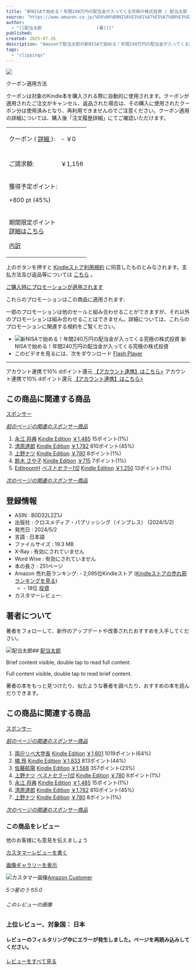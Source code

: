 ```yaml
---
title: "新NISAで始める！年間240万円の配当金が入ってくる究極の株式投資 | 配当太郎 | 投資 | Kindleストア | Amazon"
source: "https://www.amazon.co.jp/%E6%96%B0NISA%E3%81%A7%E5%A7%8B%E3%82%81%E3%82%8B%EF%BC%81%E5%B9%B4%E9%96%93240%E4%B8%87%E5%86%86%E3%81%AE%E9%85%8D%E5%BD%93%E9%87%91%E3%81%8C%E5%85%A5%E3%81%A3%E3%81%A6%E3%81%8F%E3%82%8B%E7%A9%B6%E6%A5%B5%E3%81%AE%E6%A0%AA%E5%BC%8F%E6%8A%95%E8%B3%87-%E9%85%8D%E5%BD%93%E5%A4%AA%E9%83%8E-ebook/dp/B0D32L2Z1J/ref=sr_1_1?__mk_ja_JP=%E3%82%AB%E3%82%BF%E3%82%AB%E3%83%8A&crid=1O08FJ7XIQZSR&dib=eyJ2IjoiMSJ9.0mxDwX9tTlDR3_wQyd-LHmiTZC0h8noltrXryjBE3yBrggPFkUaPA_y05CKN-Lc2exFGQcX4rn3BmVudGYBsabCq2lMm37jnfFVW588Fn4P7GevFSYUVyoD1NhORQSj2kDH6IMjVem1H2gqy6AYUeg.Xl6QKpNCD2PD5Rlbf5w8EEwmWIAVVsSL7n_XSOLrd94&dib_tag=se&keywords=240%E4%B8%87%E5%86%86%E3%81%AE%E9%85%8D%E5%BD%93%E9%87%91&qid=1753498702&s=books&sprefix=240%E4%B8%87%E5%86%86%E3%81%AE%E9%85%8D%E5%BD%93%E9%87%91%2Cstripbooks%2C225&sr=1-1"
author:
  - "[[配当太郎            			(著)]]"
published:
created: 2025-07-26
description: "Amazonで配当太郎の新NISAで始める！年間240万円の配当金が入ってくる究極の株式投資。アマゾンならポイント還元本が多数。一度購入いただいた電子書籍は、KindleおよびFire端末、スマートフォンやタブレットなど、様々な端末でもお楽しみいただけます。"
tags:
  - "clippings"
---
```

[![](https://m.media-amazon.com/images/G/09/kindle/KDP/Indie-Original_ILM_650x55_20250708._CB790393152_.png)](https://www.amazon.co.jp/dp/B0FCSFD8HH/?ref=abptr_nyp_jp_indie_0716_mame)

クーポン適用方法

クーポンは対象のKindle本を購入される際に自動的に使用されます。クーポンが適用されたご注文がキャンセル、返品された場合は、その購入に使用されたクーポン分は使用済みとなり、再利用できませんのでご注意ください。クーポン適用の詳細については、購入後「注文履歴詳細」にてご確認いただけます。

<table><tbody><tr><td><p><span>クーポン ( </span><span><a href="https://www.amazon.co.jp/%E6%96%B0NISA%E3%81%A7%E5%A7%8B%E3%82%81%E3%82%8B%EF%BC%81%E5%B9%B4%E9%96%93240%E4%B8%87%E5%86%86%E3%81%AE%E9%85%8D%E5%BD%93%E9%87%91%E3%81%8C%E5%85%A5%E3%81%A3%E3%81%A6%E3%81%8F%E3%82%8B%E7%A9%B6%E6%A5%B5%E3%81%AE%E6%A0%AA%E5%BC%8F%E6%8A%95%E8%B3%87-%E9%85%8D%E5%BD%93%E5%A4%AA%E9%83%8E-ebook/dp/B0D32L2Z1J/"><span>詳細 </span></a></span><span>):</span></p></td><td><p><span>- ￥0</span></p></td></tr><tr><td colspan="2"></td></tr><tr><td><p><span>ご請求額:</span></p></td><td><p><span>￥1,156</span></p></td></tr><tr><td colspan="2"><p><span>獲得予定ポイント:</span></p><p><span>+800 pt (45%)</span></p></td></tr><tr><td colspan="2"><p><span>期間限定ポイント</span><br><a href="https://www.amazon.co.jp/b/ref=dbs_dp_tlp?node=18242783051">詳細はこちら</a><br></p><p><span><a href="https://www.amazon.co.jp/%E6%96%B0NISA%E3%81%A7%E5%A7%8B%E3%82%81%E3%82%8B%EF%BC%81%E5%B9%B4%E9%96%93240%E4%B8%87%E5%86%86%E3%81%AE%E9%85%8D%E5%BD%93%E9%87%91%E3%81%8C%E5%85%A5%E3%81%A3%E3%81%A6%E3%81%8F%E3%82%8B%E7%A9%B6%E6%A5%B5%E3%81%AE%E6%A0%AA%E5%BC%8F%E6%8A%95%E8%B3%87-%E9%85%8D%E5%BD%93%E5%A4%AA%E9%83%8E-ebook/dp/B0D32L2Z1J/?__mk_ja_JP=%E3%82%AB%E3%82%BF%E3%82%AB%E3%83%8A&amp;crid=1O08FJ7XIQZSR&amp;dib=eyJ2IjoiMSJ9.0mxDwX9tTlDR3_wQyd-LHmiTZC0h8noltrXryjBE3yBrggPFkUaPA_y05CKN-Lc2exFGQcX4rn3BmVudGYBsabCq2lMm37jnfFVW588Fn4P7GevFSYUVyoD1NhORQSj2kDH6IMjVem1H2gqy6AYUeg.Xl6QKpNCD2PD5Rlbf5w8EEwmWIAVVsSL7n_XSOLrd94&amp;dib_tag=se&amp;keywords=240%E4%B8%87%E5%86%86%E3%81%AE%E9%85%8D%E5%BD%93%E9%87%91&amp;qid=1753498702&amp;s=books&amp;sprefix=240%E4%B8%87%E5%86%86%E3%81%AE%E9%85%8D%E5%BD%93%E9%87%91%2Cstripbooks%2C225&amp;sr=1-1#">内訳</a></span></p></td></tr></tbody></table>

上のボタンを押すと [Kindleストア利用規約](https://www.amazon.co.jp/gp/help/customer/display.html?nodeId=201014950) に同意したものとみなされます。支払方法及び返品等については [こちら](https://www.amazon.co.jp/gp/help/customer/display.html?nodeId=G202008070) 。

[ご購入時にプロモーションが適用されます](https://www.amazon.co.jp/%E6%96%B0NISA%E3%81%A7%E5%A7%8B%E3%82%81%E3%82%8B%EF%BC%81%E5%B9%B4%E9%96%93240%E4%B8%87%E5%86%86%E3%81%AE%E9%85%8D%E5%BD%93%E9%87%91%E3%81%8C%E5%85%A5%E3%81%A3%E3%81%A6%E3%81%8F%E3%82%8B%E7%A9%B6%E6%A5%B5%E3%81%AE%E6%A0%AA%E5%BC%8F%E6%8A%95%E8%B3%87-%E9%85%8D%E5%BD%93%E5%A4%AA%E9%83%8E-ebook/dp/B0D32L2Z1J/)

これらのプロモーションはこの商品に適用されます:

一部のプロモーションは他のセールと組み合わせることができますが、それ以外のプロモーションは組み合わせることはできません。詳細については、これらのプロモーションに関連する規約をご覧ください。

- ![新NISAで始める！年間240万円の配当金が入ってくる究極の株式投資](https://m.media-amazon.com/images/I/81bJd2BEpFL._SY522_.jpg)
	新NISAで始める！年間240万円の配当金が入ってくる究極の株式投資
- このビデオを見るには、次をダウンロード [Flash Player](https://get.adobe.com/flashplayer)

---

アカウント連携で10% dポイント還元 [【アカウント連携】はこちら>](https://www.amazon.co.jp/b/?node=205738805051&ref=jp_d_bbrlp_dpbadge_alwo&source=dp_cxcw) アカウント連携で10% dポイント還元 [【アカウント連携】はこちら>](https://www.amazon.co.jp/b/?node=205738805051&ref=jp_d_bbrlp_dpbadge_alwo&source=dp_cxcw)

## この商品に関連する商品

[スポンサー](https://www.amazon.co.jp/%E6%96%B0NISA%E3%81%A7%E5%A7%8B%E3%82%81%E3%82%8B%EF%BC%81%E5%B9%B4%E9%96%93240%E4%B8%87%E5%86%86%E3%81%AE%E9%85%8D%E5%BD%93%E9%87%91%E3%81%8C%E5%85%A5%E3%81%A3%E3%81%A6%E3%81%8F%E3%82%8B%E7%A9%B6%E6%A5%B5%E3%81%AE%E6%A0%AA%E5%BC%8F%E6%8A%95%E8%B3%87-%E9%85%8D%E5%BD%93%E5%A4%AA%E9%83%8E-ebook/dp/B0D32L2Z1J/?__mk_ja_JP=%E3%82%AB%E3%82%BF%E3%82%AB%E3%83%8A&crid=1O08FJ7XIQZSR&dib=eyJ2IjoiMSJ9.0mxDwX9tTlDR3_wQyd-LHmiTZC0h8noltrXryjBE3yBrggPFkUaPA_y05CKN-Lc2exFGQcX4rn3BmVudGYBsabCq2lMm37jnfFVW588Fn4P7GevFSYUVyoD1NhORQSj2kDH6IMjVem1H2gqy6AYUeg.Xl6QKpNCD2PD5Rlbf5w8EEwmWIAVVsSL7n_XSOLrd94&dib_tag=se&keywords=240%E4%B8%87%E5%86%86%E3%81%AE%E9%85%8D%E5%BD%93%E9%87%91&qid=1753498702&s=books&sprefix=240%E4%B8%87%E5%86%86%E3%81%AE%E9%85%8D%E5%BD%93%E9%87%91%2Cstripbooks%2C225&sr=1-1#sp_detail_feedbackForm)

[*前のページの関連のスポンサー商品*](https://www.amazon.co.jp/%E6%96%B0NISA%E3%81%A7%E5%A7%8B%E3%82%81%E3%82%8B%EF%BC%81%E5%B9%B4%E9%96%93240%E4%B8%87%E5%86%86%E3%81%AE%E9%85%8D%E5%BD%93%E9%87%91%E3%81%8C%E5%85%A5%E3%81%A3%E3%81%A6%E3%81%8F%E3%82%8B%E7%A9%B6%E6%A5%B5%E3%81%AE%E6%A0%AA%E5%BC%8F%E6%8A%95%E8%B3%87-%E9%85%8D%E5%BD%93%E5%A4%AA%E9%83%8E-ebook/dp/B0D32L2Z1J/?__mk_ja_JP=%E3%82%AB%E3%82%BF%E3%82%AB%E3%83%8A&crid=1O08FJ7XIQZSR&dib=eyJ2IjoiMSJ9.0mxDwX9tTlDR3_wQyd-LHmiTZC0h8noltrXryjBE3yBrggPFkUaPA_y05CKN-Lc2exFGQcX4rn3BmVudGYBsabCq2lMm37jnfFVW588Fn4P7GevFSYUVyoD1NhORQSj2kDH6IMjVem1H2gqy6AYUeg.Xl6QKpNCD2PD5Rlbf5w8EEwmWIAVVsSL7n_XSOLrd94&dib_tag=se&keywords=240%E4%B8%87%E5%86%86%E3%81%AE%E9%85%8D%E5%BD%93%E9%87%91&qid=1753498702&s=books&sprefix=240%E4%B8%87%E5%86%86%E3%81%AE%E9%85%8D%E5%BD%93%E9%87%91%2Cstripbooks%2C225&sr=1-1#)

1. [永江 将典](https://www.amazon.co.jp/sspa/click?ie=UTF8&spc=MTo2NTQ0OTMxMzAzMjQxNTcyOjE3NTM0OTg3MTA6c3BfZGV0YWlsOjMwMDEwOTA3MDYzOTc2Mjo6Ojo&url=%2Fdp%2FB0CDKZR5DV%2Fref%3Dsspa_dk_detail_0%3Fpsc%3D1%26pd_rd_i%3DB0CDKZR5DV%26pd_rd_w%3DSN4CS%26content-id%3Damzn1.sym.f293be60-50b7-49bc-95e8-931faf86ed1e%26pf_rd_p%3Df293be60-50b7-49bc-95e8-931faf86ed1e%26pf_rd_r%3D1HZ8GK14DV1WGZFJZ5SN%26pd_rd_wg%3DX9O7W%26pd_rd_r%3D021b51ff-39a3-4c69-9b38-330d47d74da6%26sp_csd%3Dd2lkZ2V0TmFtZT1zcF9kZXRhaWw)
	[Kindle Edition](https://www.amazon.co.jp/sspa/click?ie=UTF8&spc=MTo2NTQ0OTMxMzAzMjQxNTcyOjE3NTM0OTg3MTA6c3BfZGV0YWlsOjMwMDEwOTA3MDYzOTc2Mjo6Ojo&url=%2Fdp%2FB0CDKZR5DV%2Fref%3Dsspa_dk_detail_0%3Fpsc%3D1%26pd_rd_i%3DB0CDKZR5DV%26pd_rd_w%3DSN4CS%26content-id%3Damzn1.sym.f293be60-50b7-49bc-95e8-931faf86ed1e%26pf_rd_p%3Df293be60-50b7-49bc-95e8-931faf86ed1e%26pf_rd_r%3D1HZ8GK14DV1WGZFJZ5SN%26pd_rd_wg%3DX9O7W%26pd_rd_r%3D021b51ff-39a3-4c69-9b38-330d47d74da6%26sp_csd%3Dd2lkZ2V0TmFtZT1zcF9kZXRhaWw)
	[￥1,485](https://www.amazon.co.jp/sspa/click?ie=UTF8&spc=MTo2NTQ0OTMxMzAzMjQxNTcyOjE3NTM0OTg3MTA6c3BfZGV0YWlsOjMwMDEwOTA3MDYzOTc2Mjo6Ojo&url=%2Fdp%2FB0CDKZR5DV%2Fref%3Dsspa_dk_detail_0%3Fpsc%3D1%26pd_rd_i%3DB0CDKZR5DV%26pd_rd_w%3DSN4CS%26content-id%3Damzn1.sym.f293be60-50b7-49bc-95e8-931faf86ed1e%26pf_rd_p%3Df293be60-50b7-49bc-95e8-931faf86ed1e%26pf_rd_r%3D1HZ8GK14DV1WGZFJZ5SN%26pd_rd_wg%3DX9O7W%26pd_rd_r%3D021b51ff-39a3-4c69-9b38-330d47d74da6%26sp_csd%3Dd2lkZ2V0TmFtZT1zcF9kZXRhaWw)
	15ポイント(1%)
2. [清原達郎](https://www.amazon.co.jp/sspa/click?ie=UTF8&spc=MTo2NTQ0OTMxMzAzMjQxNTcyOjE3NTM0OTg3MTA6c3BfZGV0YWlsOjMwMDEwNDc4OTIxNDQ2Mjo6Ojo&url=%2Fdp%2FB0CVXF49J1%2Fref%3Dsspa_dk_detail_1%3Fpsc%3D1%26pd_rd_i%3DB0CVXF49J1%26pd_rd_w%3DSN4CS%26content-id%3Damzn1.sym.f293be60-50b7-49bc-95e8-931faf86ed1e%26pf_rd_p%3Df293be60-50b7-49bc-95e8-931faf86ed1e%26pf_rd_r%3D1HZ8GK14DV1WGZFJZ5SN%26pd_rd_wg%3DX9O7W%26pd_rd_r%3D021b51ff-39a3-4c69-9b38-330d47d74da6%26sp_csd%3Dd2lkZ2V0TmFtZT1zcF9kZXRhaWw)
	[Kindle Edition](https://www.amazon.co.jp/sspa/click?ie=UTF8&spc=MTo2NTQ0OTMxMzAzMjQxNTcyOjE3NTM0OTg3MTA6c3BfZGV0YWlsOjMwMDEwNDc4OTIxNDQ2Mjo6Ojo&url=%2Fdp%2FB0CVXF49J1%2Fref%3Dsspa_dk_detail_1%3Fpsc%3D1%26pd_rd_i%3DB0CVXF49J1%26pd_rd_w%3DSN4CS%26content-id%3Damzn1.sym.f293be60-50b7-49bc-95e8-931faf86ed1e%26pf_rd_p%3Df293be60-50b7-49bc-95e8-931faf86ed1e%26pf_rd_r%3D1HZ8GK14DV1WGZFJZ5SN%26pd_rd_wg%3DX9O7W%26pd_rd_r%3D021b51ff-39a3-4c69-9b38-330d47d74da6%26sp_csd%3Dd2lkZ2V0TmFtZT1zcF9kZXRhaWw)
	[￥1,782](https://www.amazon.co.jp/sspa/click?ie=UTF8&spc=MTo2NTQ0OTMxMzAzMjQxNTcyOjE3NTM0OTg3MTA6c3BfZGV0YWlsOjMwMDEwNDc4OTIxNDQ2Mjo6Ojo&url=%2Fdp%2FB0CVXF49J1%2Fref%3Dsspa_dk_detail_1%3Fpsc%3D1%26pd_rd_i%3DB0CVXF49J1%26pd_rd_w%3DSN4CS%26content-id%3Damzn1.sym.f293be60-50b7-49bc-95e8-931faf86ed1e%26pf_rd_p%3Df293be60-50b7-49bc-95e8-931faf86ed1e%26pf_rd_r%3D1HZ8GK14DV1WGZFJZ5SN%26pd_rd_wg%3DX9O7W%26pd_rd_r%3D021b51ff-39a3-4c69-9b38-330d47d74da6%26sp_csd%3Dd2lkZ2V0TmFtZT1zcF9kZXRhaWw)
	810ポイント(45%)
3. [上野ナツ](https://www.amazon.co.jp/sspa/click?ie=UTF8&spc=MTo2NTQ0OTMxMzAzMjQxNTcyOjE3NTM0OTg3MTA6c3BfZGV0YWlsOjMwMDA4NjczNjAxNTY2Mjo6Ojo&url=%2Fdp%2FB0CS3L3YWL%2Fref%3Dsspa_dk_detail_2%3Fpsc%3D1%26pd_rd_i%3DB0CS3L3YWL%26pd_rd_w%3DSN4CS%26content-id%3Damzn1.sym.f293be60-50b7-49bc-95e8-931faf86ed1e%26pf_rd_p%3Df293be60-50b7-49bc-95e8-931faf86ed1e%26pf_rd_r%3D1HZ8GK14DV1WGZFJZ5SN%26pd_rd_wg%3DX9O7W%26pd_rd_r%3D021b51ff-39a3-4c69-9b38-330d47d74da6%26sp_csd%3Dd2lkZ2V0TmFtZT1zcF9kZXRhaWw)
	[Kindle Edition](https://www.amazon.co.jp/sspa/click?ie=UTF8&spc=MTo2NTQ0OTMxMzAzMjQxNTcyOjE3NTM0OTg3MTA6c3BfZGV0YWlsOjMwMDA4NjczNjAxNTY2Mjo6Ojo&url=%2Fdp%2FB0CS3L3YWL%2Fref%3Dsspa_dk_detail_2%3Fpsc%3D1%26pd_rd_i%3DB0CS3L3YWL%26pd_rd_w%3DSN4CS%26content-id%3Damzn1.sym.f293be60-50b7-49bc-95e8-931faf86ed1e%26pf_rd_p%3Df293be60-50b7-49bc-95e8-931faf86ed1e%26pf_rd_r%3D1HZ8GK14DV1WGZFJZ5SN%26pd_rd_wg%3DX9O7W%26pd_rd_r%3D021b51ff-39a3-4c69-9b38-330d47d74da6%26sp_csd%3Dd2lkZ2V0TmFtZT1zcF9kZXRhaWw)
	[￥780](https://www.amazon.co.jp/sspa/click?ie=UTF8&spc=MTo2NTQ0OTMxMzAzMjQxNTcyOjE3NTM0OTg3MTA6c3BfZGV0YWlsOjMwMDA4NjczNjAxNTY2Mjo6Ojo&url=%2Fdp%2FB0CS3L3YWL%2Fref%3Dsspa_dk_detail_2%3Fpsc%3D1%26pd_rd_i%3DB0CS3L3YWL%26pd_rd_w%3DSN4CS%26content-id%3Damzn1.sym.f293be60-50b7-49bc-95e8-931faf86ed1e%26pf_rd_p%3Df293be60-50b7-49bc-95e8-931faf86ed1e%26pf_rd_r%3D1HZ8GK14DV1WGZFJZ5SN%26pd_rd_wg%3DX9O7W%26pd_rd_r%3D021b51ff-39a3-4c69-9b38-330d47d74da6%26sp_csd%3Dd2lkZ2V0TmFtZT1zcF9kZXRhaWw)
	8ポイント(1%)
4. [鈴木 さや子](https://www.amazon.co.jp/sspa/click?ie=UTF8&spc=MTo2NTQ0OTMxMzAzMjQxNTcyOjE3NTM0OTg3MTA6c3BfZGV0YWlsOjMwMDExNDEzOTE4NTg2Mjo6Ojo&url=%2Fdp%2FB0CJ2FH6KC%2Fref%3Dsspa_dk_detail_3%3Fpsc%3D1%26pd_rd_i%3DB0CJ2FH6KC%26pd_rd_w%3DSN4CS%26content-id%3Damzn1.sym.f293be60-50b7-49bc-95e8-931faf86ed1e%26pf_rd_p%3Df293be60-50b7-49bc-95e8-931faf86ed1e%26pf_rd_r%3D1HZ8GK14DV1WGZFJZ5SN%26pd_rd_wg%3DX9O7W%26pd_rd_r%3D021b51ff-39a3-4c69-9b38-330d47d74da6%26sp_csd%3Dd2lkZ2V0TmFtZT1zcF9kZXRhaWw)
	[Kindle Edition](https://www.amazon.co.jp/sspa/click?ie=UTF8&spc=MTo2NTQ0OTMxMzAzMjQxNTcyOjE3NTM0OTg3MTA6c3BfZGV0YWlsOjMwMDExNDEzOTE4NTg2Mjo6Ojo&url=%2Fdp%2FB0CJ2FH6KC%2Fref%3Dsspa_dk_detail_3%3Fpsc%3D1%26pd_rd_i%3DB0CJ2FH6KC%26pd_rd_w%3DSN4CS%26content-id%3Damzn1.sym.f293be60-50b7-49bc-95e8-931faf86ed1e%26pf_rd_p%3Df293be60-50b7-49bc-95e8-931faf86ed1e%26pf_rd_r%3D1HZ8GK14DV1WGZFJZ5SN%26pd_rd_wg%3DX9O7W%26pd_rd_r%3D021b51ff-39a3-4c69-9b38-330d47d74da6%26sp_csd%3Dd2lkZ2V0TmFtZT1zcF9kZXRhaWw)
	[￥715](https://www.amazon.co.jp/sspa/click?ie=UTF8&spc=MTo2NTQ0OTMxMzAzMjQxNTcyOjE3NTM0OTg3MTA6c3BfZGV0YWlsOjMwMDExNDEzOTE4NTg2Mjo6Ojo&url=%2Fdp%2FB0CJ2FH6KC%2Fref%3Dsspa_dk_detail_3%3Fpsc%3D1%26pd_rd_i%3DB0CJ2FH6KC%26pd_rd_w%3DSN4CS%26content-id%3Damzn1.sym.f293be60-50b7-49bc-95e8-931faf86ed1e%26pf_rd_p%3Df293be60-50b7-49bc-95e8-931faf86ed1e%26pf_rd_r%3D1HZ8GK14DV1WGZFJZ5SN%26pd_rd_wg%3DX9O7W%26pd_rd_r%3D021b51ff-39a3-4c69-9b38-330d47d74da6%26sp_csd%3Dd2lkZ2V0TmFtZT1zcF9kZXRhaWw)
	7ポイント(1%)
5. [EditroomH](https://www.amazon.co.jp/sspa/click?ie=UTF8&spc=MTo2NTQ0OTMxMzAzMjQxNTcyOjE3NTM0OTg3MTA6c3BfZGV0YWlsOjMwMDA5NDA4NTcxODI2Mjo6Ojo&url=%2Fdp%2FB0CH4GQX5R%2Fref%3Dsspa_dk_detail_4%3Fpsc%3D1%26pd_rd_i%3DB0CH4GQX5R%26pd_rd_w%3DSN4CS%26content-id%3Damzn1.sym.f293be60-50b7-49bc-95e8-931faf86ed1e%26pf_rd_p%3Df293be60-50b7-49bc-95e8-931faf86ed1e%26pf_rd_r%3D1HZ8GK14DV1WGZFJZ5SN%26pd_rd_wg%3DX9O7W%26pd_rd_r%3D021b51ff-39a3-4c69-9b38-330d47d74da6%26sp_csd%3Dd2lkZ2V0TmFtZT1zcF9kZXRhaWw)
	[*ベストセラー1位*](https://www.amazon.co.jp/sspa/click?ie=UTF8&spc=MTo2NTQ0OTMxMzAzMjQxNTcyOjE3NTM0OTg3MTA6c3BfZGV0YWlsOjMwMDA5NDA4NTcxODI2Mjo6Ojo&url=%2Fdp%2FB0CH4GQX5R%2Fref%3Dsspa_dk_detail_4%3Fpsc%3D1%26pd_rd_i%3DB0CH4GQX5R%26pd_rd_w%3DSN4CS%26content-id%3Damzn1.sym.f293be60-50b7-49bc-95e8-931faf86ed1e%26pf_rd_p%3Df293be60-50b7-49bc-95e8-931faf86ed1e%26pf_rd_r%3D1HZ8GK14DV1WGZFJZ5SN%26pd_rd_wg%3DX9O7W%26pd_rd_r%3D021b51ff-39a3-4c69-9b38-330d47d74da6%26sp_csd%3Dd2lkZ2V0TmFtZT1zcF9kZXRhaWw)
	[Kindle Edition](https://www.amazon.co.jp/sspa/click?ie=UTF8&spc=MTo2NTQ0OTMxMzAzMjQxNTcyOjE3NTM0OTg3MTA6c3BfZGV0YWlsOjMwMDA5NDA4NTcxODI2Mjo6Ojo&url=%2Fdp%2FB0CH4GQX5R%2Fref%3Dsspa_dk_detail_4%3Fpsc%3D1%26pd_rd_i%3DB0CH4GQX5R%26pd_rd_w%3DSN4CS%26content-id%3Damzn1.sym.f293be60-50b7-49bc-95e8-931faf86ed1e%26pf_rd_p%3Df293be60-50b7-49bc-95e8-931faf86ed1e%26pf_rd_r%3D1HZ8GK14DV1WGZFJZ5SN%26pd_rd_wg%3DX9O7W%26pd_rd_r%3D021b51ff-39a3-4c69-9b38-330d47d74da6%26sp_csd%3Dd2lkZ2V0TmFtZT1zcF9kZXRhaWw)
	[￥1,250](https://www.amazon.co.jp/sspa/click?ie=UTF8&spc=MTo2NTQ0OTMxMzAzMjQxNTcyOjE3NTM0OTg3MTA6c3BfZGV0YWlsOjMwMDA5NDA4NTcxODI2Mjo6Ojo&url=%2Fdp%2FB0CH4GQX5R%2Fref%3Dsspa_dk_detail_4%3Fpsc%3D1%26pd_rd_i%3DB0CH4GQX5R%26pd_rd_w%3DSN4CS%26content-id%3Damzn1.sym.f293be60-50b7-49bc-95e8-931faf86ed1e%26pf_rd_p%3Df293be60-50b7-49bc-95e8-931faf86ed1e%26pf_rd_r%3D1HZ8GK14DV1WGZFJZ5SN%26pd_rd_wg%3DX9O7W%26pd_rd_r%3D021b51ff-39a3-4c69-9b38-330d47d74da6%26sp_csd%3Dd2lkZ2V0TmFtZT1zcF9kZXRhaWw)
	13ポイント(1%)

[*次のページの関連のスポンサー商品*](https://www.amazon.co.jp/%E6%96%B0NISA%E3%81%A7%E5%A7%8B%E3%82%81%E3%82%8B%EF%BC%81%E5%B9%B4%E9%96%93240%E4%B8%87%E5%86%86%E3%81%AE%E9%85%8D%E5%BD%93%E9%87%91%E3%81%8C%E5%85%A5%E3%81%A3%E3%81%A6%E3%81%8F%E3%82%8B%E7%A9%B6%E6%A5%B5%E3%81%AE%E6%A0%AA%E5%BC%8F%E6%8A%95%E8%B3%87-%E9%85%8D%E5%BD%93%E5%A4%AA%E9%83%8E-ebook/dp/B0D32L2Z1J/?__mk_ja_JP=%E3%82%AB%E3%82%BF%E3%82%AB%E3%83%8A&crid=1O08FJ7XIQZSR&dib=eyJ2IjoiMSJ9.0mxDwX9tTlDR3_wQyd-LHmiTZC0h8noltrXryjBE3yBrggPFkUaPA_y05CKN-Lc2exFGQcX4rn3BmVudGYBsabCq2lMm37jnfFVW588Fn4P7GevFSYUVyoD1NhORQSj2kDH6IMjVem1H2gqy6AYUeg.Xl6QKpNCD2PD5Rlbf5w8EEwmWIAVVsSL7n_XSOLrd94&dib_tag=se&keywords=240%E4%B8%87%E5%86%86%E3%81%AE%E9%85%8D%E5%BD%93%E9%87%91&qid=1753498702&s=books&sprefix=240%E4%B8%87%E5%86%86%E3%81%AE%E9%85%8D%E5%BD%93%E9%87%91%2Cstripbooks%2C225&sr=1-1#)

## 登録情報

- ASIN : B0D32L2Z1J
- 出版社 : クロスメディア・パブリッシング（インプレス） (2024/5/2)
- 発売日 : 2024/5/2
- 言語 : 日本語
- ファイルサイズ : 19.3 MB
- X-Ray : 有効にされていません
- Word Wise : 有効にされていません
- 本の長さ : 251ページ
- Amazon 売れ筋ランキング: \- 2,095位Kindleストア ([Kindleストアの売れ筋ランキングを見る](https://www.amazon.co.jp/gp/bestsellers/digital-text/ref=pd_zg_ts_digital-text))
	- \- 18位 [投資](https://www.amazon.co.jp/gp/bestsellers/digital-text/4715082051/ref=pd_zg_hrsr_digital-text)
- カスタマーレビュー:

## 著者について

著者をフォローして、新作のアップデートや改善されたおすすめを入手してください。

![配当太郎](https://m.media-amazon.com/images/I/01Kv-W2ysOL._SY600_.png)## [配当太郎](https://www.amazon.co.jp/%E9%85%8D%E5%BD%93%E5%A4%AA%E9%83%8E/e/B0D7364PB5/ref=aufs_dp_mata_dsk)

Brief content visible, double tap to read full content.

Full content visible, double tap to read brief content.

著者の本をもっと見つけたり、似たような著者を調べたり、おすすめの本を読んだりできます。

## この商品に関連する商品

[スポンサー](https://www.amazon.co.jp/%E6%96%B0NISA%E3%81%A7%E5%A7%8B%E3%82%81%E3%82%8B%EF%BC%81%E5%B9%B4%E9%96%93240%E4%B8%87%E5%86%86%E3%81%AE%E9%85%8D%E5%BD%93%E9%87%91%E3%81%8C%E5%85%A5%E3%81%A3%E3%81%A6%E3%81%8F%E3%82%8B%E7%A9%B6%E6%A5%B5%E3%81%AE%E6%A0%AA%E5%BC%8F%E6%8A%95%E8%B3%87-%E9%85%8D%E5%BD%93%E5%A4%AA%E9%83%8E-ebook/dp/B0D32L2Z1J/?__mk_ja_JP=%E3%82%AB%E3%82%BF%E3%82%AB%E3%83%8A&crid=1O08FJ7XIQZSR&dib=eyJ2IjoiMSJ9.0mxDwX9tTlDR3_wQyd-LHmiTZC0h8noltrXryjBE3yBrggPFkUaPA_y05CKN-Lc2exFGQcX4rn3BmVudGYBsabCq2lMm37jnfFVW588Fn4P7GevFSYUVyoD1NhORQSj2kDH6IMjVem1H2gqy6AYUeg.Xl6QKpNCD2PD5Rlbf5w8EEwmWIAVVsSL7n_XSOLrd94&dib_tag=se&keywords=240%E4%B8%87%E5%86%86%E3%81%AE%E9%85%8D%E5%BD%93%E9%87%91&qid=1753498702&s=books&sprefix=240%E4%B8%87%E5%86%86%E3%81%AE%E9%85%8D%E5%BD%93%E9%87%91%2Cstripbooks%2C225&sr=1-1#sp_detail2_feedbackForm)

[*前のページの関連のスポンサー商品*](https://www.amazon.co.jp/%E6%96%B0NISA%E3%81%A7%E5%A7%8B%E3%82%81%E3%82%8B%EF%BC%81%E5%B9%B4%E9%96%93240%E4%B8%87%E5%86%86%E3%81%AE%E9%85%8D%E5%BD%93%E9%87%91%E3%81%8C%E5%85%A5%E3%81%A3%E3%81%A6%E3%81%8F%E3%82%8B%E7%A9%B6%E6%A5%B5%E3%81%AE%E6%A0%AA%E5%BC%8F%E6%8A%95%E8%B3%87-%E9%85%8D%E5%BD%93%E5%A4%AA%E9%83%8E-ebook/dp/B0D32L2Z1J/?__mk_ja_JP=%E3%82%AB%E3%82%BF%E3%82%AB%E3%83%8A&crid=1O08FJ7XIQZSR&dib=eyJ2IjoiMSJ9.0mxDwX9tTlDR3_wQyd-LHmiTZC0h8noltrXryjBE3yBrggPFkUaPA_y05CKN-Lc2exFGQcX4rn3BmVudGYBsabCq2lMm37jnfFVW588Fn4P7GevFSYUVyoD1NhORQSj2kDH6IMjVem1H2gqy6AYUeg.Xl6QKpNCD2PD5Rlbf5w8EEwmWIAVVsSL7n_XSOLrd94&dib_tag=se&keywords=240%E4%B8%87%E5%86%86%E3%81%AE%E9%85%8D%E5%BD%93%E9%87%91&qid=1753498702&s=books&sprefix=240%E4%B8%87%E5%86%86%E3%81%AE%E9%85%8D%E5%BD%93%E9%87%91%2Cstripbooks%2C225&sr=1-1#)

1. [両＠リベ大学長](https://www.amazon.co.jp/sspa/click?ie=UTF8&spc=MTo0NDA2NDc4MTY5Mjk3MTY2OjE3NTM0OTg3MTA6c3BfZGV0YWlsMjozMDAwOTM3Nzk5ODI1NjI6Ojo6&url=%2Fdp%2FB0DKXKXH6B%2Fref%3Dsspa_dk_detail_0%3Fpsc%3D1%26pd_rd_i%3DB0DKXKXH6B%26pd_rd_w%3DTR80A%26content-id%3Damzn1.sym.4519c587-1a66-4b67-a87f-559231103a05%26pf_rd_p%3D4519c587-1a66-4b67-a87f-559231103a05%26pf_rd_r%3D1HZ8GK14DV1WGZFJZ5SN%26pd_rd_wg%3DX9O7W%26pd_rd_r%3D021b51ff-39a3-4c69-9b38-330d47d74da6%26sp_csd%3Dd2lkZ2V0TmFtZT1zcF9kZXRhaWwy)
	[Kindle Edition](https://www.amazon.co.jp/sspa/click?ie=UTF8&spc=MTo0NDA2NDc4MTY5Mjk3MTY2OjE3NTM0OTg3MTA6c3BfZGV0YWlsMjozMDAwOTM3Nzk5ODI1NjI6Ojo6&url=%2Fdp%2FB0DKXKXH6B%2Fref%3Dsspa_dk_detail_0%3Fpsc%3D1%26pd_rd_i%3DB0DKXKXH6B%26pd_rd_w%3DTR80A%26content-id%3Damzn1.sym.4519c587-1a66-4b67-a87f-559231103a05%26pf_rd_p%3D4519c587-1a66-4b67-a87f-559231103a05%26pf_rd_r%3D1HZ8GK14DV1WGZFJZ5SN%26pd_rd_wg%3DX9O7W%26pd_rd_r%3D021b51ff-39a3-4c69-9b38-330d47d74da6%26sp_csd%3Dd2lkZ2V0TmFtZT1zcF9kZXRhaWwy)
	[￥1,601](https://www.amazon.co.jp/sspa/click?ie=UTF8&spc=MTo0NDA2NDc4MTY5Mjk3MTY2OjE3NTM0OTg3MTA6c3BfZGV0YWlsMjozMDAwOTM3Nzk5ODI1NjI6Ojo6&url=%2Fdp%2FB0DKXKXH6B%2Fref%3Dsspa_dk_detail_0%3Fpsc%3D1%26pd_rd_i%3DB0DKXKXH6B%26pd_rd_w%3DTR80A%26content-id%3Damzn1.sym.4519c587-1a66-4b67-a87f-559231103a05%26pf_rd_p%3D4519c587-1a66-4b67-a87f-559231103a05%26pf_rd_r%3D1HZ8GK14DV1WGZFJZ5SN%26pd_rd_wg%3DX9O7W%26pd_rd_r%3D021b51ff-39a3-4c69-9b38-330d47d74da6%26sp_csd%3Dd2lkZ2V0TmFtZT1zcF9kZXRhaWwy)
	1019ポイント(64%)
2. [橘 玲](https://www.amazon.co.jp/sspa/click?ie=UTF8&spc=MTo0NDA2NDc4MTY5Mjk3MTY2OjE3NTM0OTg3MTA6c3BfZGV0YWlsMjozMDAxMDQ5NDA3MjQ5NjI6Ojo6&url=%2Fdp%2FB0F2KK4DN1%2Fref%3Dsspa_dk_detail_1%3Fpsc%3D1%26pd_rd_i%3DB0F2KK4DN1%26pd_rd_w%3DTR80A%26content-id%3Damzn1.sym.4519c587-1a66-4b67-a87f-559231103a05%26pf_rd_p%3D4519c587-1a66-4b67-a87f-559231103a05%26pf_rd_r%3D1HZ8GK14DV1WGZFJZ5SN%26pd_rd_wg%3DX9O7W%26pd_rd_r%3D021b51ff-39a3-4c69-9b38-330d47d74da6%26sp_csd%3Dd2lkZ2V0TmFtZT1zcF9kZXRhaWwy)
	[Kindle Edition](https://www.amazon.co.jp/sspa/click?ie=UTF8&spc=MTo0NDA2NDc4MTY5Mjk3MTY2OjE3NTM0OTg3MTA6c3BfZGV0YWlsMjozMDAxMDQ5NDA3MjQ5NjI6Ojo6&url=%2Fdp%2FB0F2KK4DN1%2Fref%3Dsspa_dk_detail_1%3Fpsc%3D1%26pd_rd_i%3DB0F2KK4DN1%26pd_rd_w%3DTR80A%26content-id%3Damzn1.sym.4519c587-1a66-4b67-a87f-559231103a05%26pf_rd_p%3D4519c587-1a66-4b67-a87f-559231103a05%26pf_rd_r%3D1HZ8GK14DV1WGZFJZ5SN%26pd_rd_wg%3DX9O7W%26pd_rd_r%3D021b51ff-39a3-4c69-9b38-330d47d74da6%26sp_csd%3Dd2lkZ2V0TmFtZT1zcF9kZXRhaWwy)
	[￥1,833](https://www.amazon.co.jp/sspa/click?ie=UTF8&spc=MTo0NDA2NDc4MTY5Mjk3MTY2OjE3NTM0OTg3MTA6c3BfZGV0YWlsMjozMDAxMDQ5NDA3MjQ5NjI6Ojo6&url=%2Fdp%2FB0F2KK4DN1%2Fref%3Dsspa_dk_detail_1%3Fpsc%3D1%26pd_rd_i%3DB0F2KK4DN1%26pd_rd_w%3DTR80A%26content-id%3Damzn1.sym.4519c587-1a66-4b67-a87f-559231103a05%26pf_rd_p%3D4519c587-1a66-4b67-a87f-559231103a05%26pf_rd_r%3D1HZ8GK14DV1WGZFJZ5SN%26pd_rd_wg%3DX9O7W%26pd_rd_r%3D021b51ff-39a3-4c69-9b38-330d47d74da6%26sp_csd%3Dd2lkZ2V0TmFtZT1zcF9kZXRhaWwy)
	813ポイント(44%)
3. [佐藤航陽](https://www.amazon.co.jp/sspa/click?ie=UTF8&spc=MTo0NDA2NDc4MTY5Mjk3MTY2OjE3NTM0OTg3MTA6c3BfZGV0YWlsMjoxMjUxOTY2NDQ3OTg6Ojo6&url=%2Fdp%2FB077N93YYV%2Fref%3Dsspa_dk_detail_2%3Fpsc%3D1%26pd_rd_i%3DB077N93YYV%26pd_rd_w%3DTR80A%26content-id%3Damzn1.sym.4519c587-1a66-4b67-a87f-559231103a05%26pf_rd_p%3D4519c587-1a66-4b67-a87f-559231103a05%26pf_rd_r%3D1HZ8GK14DV1WGZFJZ5SN%26pd_rd_wg%3DX9O7W%26pd_rd_r%3D021b51ff-39a3-4c69-9b38-330d47d74da6%26sp_csd%3Dd2lkZ2V0TmFtZT1zcF9kZXRhaWwy)
	[Kindle Edition](https://www.amazon.co.jp/sspa/click?ie=UTF8&spc=MTo0NDA2NDc4MTY5Mjk3MTY2OjE3NTM0OTg3MTA6c3BfZGV0YWlsMjoxMjUxOTY2NDQ3OTg6Ojo6&url=%2Fdp%2FB077N93YYV%2Fref%3Dsspa_dk_detail_2%3Fpsc%3D1%26pd_rd_i%3DB077N93YYV%26pd_rd_w%3DTR80A%26content-id%3Damzn1.sym.4519c587-1a66-4b67-a87f-559231103a05%26pf_rd_p%3D4519c587-1a66-4b67-a87f-559231103a05%26pf_rd_r%3D1HZ8GK14DV1WGZFJZ5SN%26pd_rd_wg%3DX9O7W%26pd_rd_r%3D021b51ff-39a3-4c69-9b38-330d47d74da6%26sp_csd%3Dd2lkZ2V0TmFtZT1zcF9kZXRhaWwy)
	[￥1,568](https://www.amazon.co.jp/sspa/click?ie=UTF8&spc=MTo0NDA2NDc4MTY5Mjk3MTY2OjE3NTM0OTg3MTA6c3BfZGV0YWlsMjoxMjUxOTY2NDQ3OTg6Ojo6&url=%2Fdp%2FB077N93YYV%2Fref%3Dsspa_dk_detail_2%3Fpsc%3D1%26pd_rd_i%3DB077N93YYV%26pd_rd_w%3DTR80A%26content-id%3Damzn1.sym.4519c587-1a66-4b67-a87f-559231103a05%26pf_rd_p%3D4519c587-1a66-4b67-a87f-559231103a05%26pf_rd_r%3D1HZ8GK14DV1WGZFJZ5SN%26pd_rd_wg%3DX9O7W%26pd_rd_r%3D021b51ff-39a3-4c69-9b38-330d47d74da6%26sp_csd%3Dd2lkZ2V0TmFtZT1zcF9kZXRhaWwy)
	357ポイント(23%)
4. [上野ナツ](https://www.amazon.co.jp/sspa/click?ie=UTF8&spc=MTo0NDA2NDc4MTY5Mjk3MTY2OjE3NTM0OTg3MTA6c3BfZGV0YWlsMjozMDAwODY3MDAzMzAxNjI6Ojo6&url=%2Fdp%2FB0D2KS5XQY%2Fref%3Dsspa_dk_detail_3%3Fpsc%3D1%26pd_rd_i%3DB0D2KS5XQY%26pd_rd_w%3DTR80A%26content-id%3Damzn1.sym.4519c587-1a66-4b67-a87f-559231103a05%26pf_rd_p%3D4519c587-1a66-4b67-a87f-559231103a05%26pf_rd_r%3D1HZ8GK14DV1WGZFJZ5SN%26pd_rd_wg%3DX9O7W%26pd_rd_r%3D021b51ff-39a3-4c69-9b38-330d47d74da6%26sp_csd%3Dd2lkZ2V0TmFtZT1zcF9kZXRhaWwy)
	[*ベストセラー1位*](https://www.amazon.co.jp/sspa/click?ie=UTF8&spc=MTo0NDA2NDc4MTY5Mjk3MTY2OjE3NTM0OTg3MTA6c3BfZGV0YWlsMjozMDAwODY3MDAzMzAxNjI6Ojo6&url=%2Fdp%2FB0D2KS5XQY%2Fref%3Dsspa_dk_detail_3%3Fpsc%3D1%26pd_rd_i%3DB0D2KS5XQY%26pd_rd_w%3DTR80A%26content-id%3Damzn1.sym.4519c587-1a66-4b67-a87f-559231103a05%26pf_rd_p%3D4519c587-1a66-4b67-a87f-559231103a05%26pf_rd_r%3D1HZ8GK14DV1WGZFJZ5SN%26pd_rd_wg%3DX9O7W%26pd_rd_r%3D021b51ff-39a3-4c69-9b38-330d47d74da6%26sp_csd%3Dd2lkZ2V0TmFtZT1zcF9kZXRhaWwy)
	[Kindle Edition](https://www.amazon.co.jp/sspa/click?ie=UTF8&spc=MTo0NDA2NDc4MTY5Mjk3MTY2OjE3NTM0OTg3MTA6c3BfZGV0YWlsMjozMDAwODY3MDAzMzAxNjI6Ojo6&url=%2Fdp%2FB0D2KS5XQY%2Fref%3Dsspa_dk_detail_3%3Fpsc%3D1%26pd_rd_i%3DB0D2KS5XQY%26pd_rd_w%3DTR80A%26content-id%3Damzn1.sym.4519c587-1a66-4b67-a87f-559231103a05%26pf_rd_p%3D4519c587-1a66-4b67-a87f-559231103a05%26pf_rd_r%3D1HZ8GK14DV1WGZFJZ5SN%26pd_rd_wg%3DX9O7W%26pd_rd_r%3D021b51ff-39a3-4c69-9b38-330d47d74da6%26sp_csd%3Dd2lkZ2V0TmFtZT1zcF9kZXRhaWwy)
	[￥780](https://www.amazon.co.jp/sspa/click?ie=UTF8&spc=MTo0NDA2NDc4MTY5Mjk3MTY2OjE3NTM0OTg3MTA6c3BfZGV0YWlsMjozMDAwODY3MDAzMzAxNjI6Ojo6&url=%2Fdp%2FB0D2KS5XQY%2Fref%3Dsspa_dk_detail_3%3Fpsc%3D1%26pd_rd_i%3DB0D2KS5XQY%26pd_rd_w%3DTR80A%26content-id%3Damzn1.sym.4519c587-1a66-4b67-a87f-559231103a05%26pf_rd_p%3D4519c587-1a66-4b67-a87f-559231103a05%26pf_rd_r%3D1HZ8GK14DV1WGZFJZ5SN%26pd_rd_wg%3DX9O7W%26pd_rd_r%3D021b51ff-39a3-4c69-9b38-330d47d74da6%26sp_csd%3Dd2lkZ2V0TmFtZT1zcF9kZXRhaWwy)
	8ポイント(1%)
5. [永江 将典](https://www.amazon.co.jp/sspa/click?ie=UTF8&spc=MTo0NDA2NDc4MTY5Mjk3MTY2OjE3NTM0OTg3MTA6c3BfZGV0YWlsMjozMDAxMDkwNzA2Mzk3NjI6Ojo6&url=%2Fdp%2FB0CDKZR5DV%2Fref%3Dsspa_dk_detail_4%3Fpsc%3D1%26pd_rd_i%3DB0CDKZR5DV%26pd_rd_w%3DTR80A%26content-id%3Damzn1.sym.4519c587-1a66-4b67-a87f-559231103a05%26pf_rd_p%3D4519c587-1a66-4b67-a87f-559231103a05%26pf_rd_r%3D1HZ8GK14DV1WGZFJZ5SN%26pd_rd_wg%3DX9O7W%26pd_rd_r%3D021b51ff-39a3-4c69-9b38-330d47d74da6%26sp_csd%3Dd2lkZ2V0TmFtZT1zcF9kZXRhaWwy)
	[Kindle Edition](https://www.amazon.co.jp/sspa/click?ie=UTF8&spc=MTo0NDA2NDc4MTY5Mjk3MTY2OjE3NTM0OTg3MTA6c3BfZGV0YWlsMjozMDAxMDkwNzA2Mzk3NjI6Ojo6&url=%2Fdp%2FB0CDKZR5DV%2Fref%3Dsspa_dk_detail_4%3Fpsc%3D1%26pd_rd_i%3DB0CDKZR5DV%26pd_rd_w%3DTR80A%26content-id%3Damzn1.sym.4519c587-1a66-4b67-a87f-559231103a05%26pf_rd_p%3D4519c587-1a66-4b67-a87f-559231103a05%26pf_rd_r%3D1HZ8GK14DV1WGZFJZ5SN%26pd_rd_wg%3DX9O7W%26pd_rd_r%3D021b51ff-39a3-4c69-9b38-330d47d74da6%26sp_csd%3Dd2lkZ2V0TmFtZT1zcF9kZXRhaWwy)
	[￥1,485](https://www.amazon.co.jp/sspa/click?ie=UTF8&spc=MTo0NDA2NDc4MTY5Mjk3MTY2OjE3NTM0OTg3MTA6c3BfZGV0YWlsMjozMDAxMDkwNzA2Mzk3NjI6Ojo6&url=%2Fdp%2FB0CDKZR5DV%2Fref%3Dsspa_dk_detail_4%3Fpsc%3D1%26pd_rd_i%3DB0CDKZR5DV%26pd_rd_w%3DTR80A%26content-id%3Damzn1.sym.4519c587-1a66-4b67-a87f-559231103a05%26pf_rd_p%3D4519c587-1a66-4b67-a87f-559231103a05%26pf_rd_r%3D1HZ8GK14DV1WGZFJZ5SN%26pd_rd_wg%3DX9O7W%26pd_rd_r%3D021b51ff-39a3-4c69-9b38-330d47d74da6%26sp_csd%3Dd2lkZ2V0TmFtZT1zcF9kZXRhaWwy)
	15ポイント(1%)
6. [清原達郎](https://www.amazon.co.jp/sspa/click?ie=UTF8&spc=MTo0NDA2NDc4MTY5Mjk3MTY2OjE3NTM0OTg3MTA6c3BfZGV0YWlsMjozMDAxMDQ3ODkyMTQ0NjI6Ojo6&url=%2Fdp%2FB0CVXF49J1%2Fref%3Dsspa_dk_detail_5%3Fpsc%3D1%26pd_rd_i%3DB0CVXF49J1%26pd_rd_w%3DTR80A%26content-id%3Damzn1.sym.4519c587-1a66-4b67-a87f-559231103a05%26pf_rd_p%3D4519c587-1a66-4b67-a87f-559231103a05%26pf_rd_r%3D1HZ8GK14DV1WGZFJZ5SN%26pd_rd_wg%3DX9O7W%26pd_rd_r%3D021b51ff-39a3-4c69-9b38-330d47d74da6%26sp_csd%3Dd2lkZ2V0TmFtZT1zcF9kZXRhaWwy)
	[Kindle Edition](https://www.amazon.co.jp/sspa/click?ie=UTF8&spc=MTo0NDA2NDc4MTY5Mjk3MTY2OjE3NTM0OTg3MTA6c3BfZGV0YWlsMjozMDAxMDQ3ODkyMTQ0NjI6Ojo6&url=%2Fdp%2FB0CVXF49J1%2Fref%3Dsspa_dk_detail_5%3Fpsc%3D1%26pd_rd_i%3DB0CVXF49J1%26pd_rd_w%3DTR80A%26content-id%3Damzn1.sym.4519c587-1a66-4b67-a87f-559231103a05%26pf_rd_p%3D4519c587-1a66-4b67-a87f-559231103a05%26pf_rd_r%3D1HZ8GK14DV1WGZFJZ5SN%26pd_rd_wg%3DX9O7W%26pd_rd_r%3D021b51ff-39a3-4c69-9b38-330d47d74da6%26sp_csd%3Dd2lkZ2V0TmFtZT1zcF9kZXRhaWwy)
	[￥1,782](https://www.amazon.co.jp/sspa/click?ie=UTF8&spc=MTo0NDA2NDc4MTY5Mjk3MTY2OjE3NTM0OTg3MTA6c3BfZGV0YWlsMjozMDAxMDQ3ODkyMTQ0NjI6Ojo6&url=%2Fdp%2FB0CVXF49J1%2Fref%3Dsspa_dk_detail_5%3Fpsc%3D1%26pd_rd_i%3DB0CVXF49J1%26pd_rd_w%3DTR80A%26content-id%3Damzn1.sym.4519c587-1a66-4b67-a87f-559231103a05%26pf_rd_p%3D4519c587-1a66-4b67-a87f-559231103a05%26pf_rd_r%3D1HZ8GK14DV1WGZFJZ5SN%26pd_rd_wg%3DX9O7W%26pd_rd_r%3D021b51ff-39a3-4c69-9b38-330d47d74da6%26sp_csd%3Dd2lkZ2V0TmFtZT1zcF9kZXRhaWwy)
	810ポイント(45%)
7. [上野ナツ](https://www.amazon.co.jp/sspa/click?ie=UTF8&spc=MTo0NDA2NDc4MTY5Mjk3MTY2OjE3NTM0OTg3MTA6c3BfZGV0YWlsMjozMDAwODY3MzYwMTU2NjI6Ojo6&url=%2Fdp%2FB0CS3L3YWL%2Fref%3Dsspa_dk_detail_6%3Fpsc%3D1%26pd_rd_i%3DB0CS3L3YWL%26pd_rd_w%3DTR80A%26content-id%3Damzn1.sym.4519c587-1a66-4b67-a87f-559231103a05%26pf_rd_p%3D4519c587-1a66-4b67-a87f-559231103a05%26pf_rd_r%3D1HZ8GK14DV1WGZFJZ5SN%26pd_rd_wg%3DX9O7W%26pd_rd_r%3D021b51ff-39a3-4c69-9b38-330d47d74da6%26sp_csd%3Dd2lkZ2V0TmFtZT1zcF9kZXRhaWwy)
	[Kindle Edition](https://www.amazon.co.jp/sspa/click?ie=UTF8&spc=MTo0NDA2NDc4MTY5Mjk3MTY2OjE3NTM0OTg3MTA6c3BfZGV0YWlsMjozMDAwODY3MzYwMTU2NjI6Ojo6&url=%2Fdp%2FB0CS3L3YWL%2Fref%3Dsspa_dk_detail_6%3Fpsc%3D1%26pd_rd_i%3DB0CS3L3YWL%26pd_rd_w%3DTR80A%26content-id%3Damzn1.sym.4519c587-1a66-4b67-a87f-559231103a05%26pf_rd_p%3D4519c587-1a66-4b67-a87f-559231103a05%26pf_rd_r%3D1HZ8GK14DV1WGZFJZ5SN%26pd_rd_wg%3DX9O7W%26pd_rd_r%3D021b51ff-39a3-4c69-9b38-330d47d74da6%26sp_csd%3Dd2lkZ2V0TmFtZT1zcF9kZXRhaWwy)
	[￥780](https://www.amazon.co.jp/sspa/click?ie=UTF8&spc=MTo0NDA2NDc4MTY5Mjk3MTY2OjE3NTM0OTg3MTA6c3BfZGV0YWlsMjozMDAwODY3MzYwMTU2NjI6Ojo6&url=%2Fdp%2FB0CS3L3YWL%2Fref%3Dsspa_dk_detail_6%3Fpsc%3D1%26pd_rd_i%3DB0CS3L3YWL%26pd_rd_w%3DTR80A%26content-id%3Damzn1.sym.4519c587-1a66-4b67-a87f-559231103a05%26pf_rd_p%3D4519c587-1a66-4b67-a87f-559231103a05%26pf_rd_r%3D1HZ8GK14DV1WGZFJZ5SN%26pd_rd_wg%3DX9O7W%26pd_rd_r%3D021b51ff-39a3-4c69-9b38-330d47d74da6%26sp_csd%3Dd2lkZ2V0TmFtZT1zcF9kZXRhaWwy)
	8ポイント(1%)

[*次のページの関連のスポンサー商品*](https://www.amazon.co.jp/%E6%96%B0NISA%E3%81%A7%E5%A7%8B%E3%82%81%E3%82%8B%EF%BC%81%E5%B9%B4%E9%96%93240%E4%B8%87%E5%86%86%E3%81%AE%E9%85%8D%E5%BD%93%E9%87%91%E3%81%8C%E5%85%A5%E3%81%A3%E3%81%A6%E3%81%8F%E3%82%8B%E7%A9%B6%E6%A5%B5%E3%81%AE%E6%A0%AA%E5%BC%8F%E6%8A%95%E8%B3%87-%E9%85%8D%E5%BD%93%E5%A4%AA%E9%83%8E-ebook/dp/B0D32L2Z1J/?__mk_ja_JP=%E3%82%AB%E3%82%BF%E3%82%AB%E3%83%8A&crid=1O08FJ7XIQZSR&dib=eyJ2IjoiMSJ9.0mxDwX9tTlDR3_wQyd-LHmiTZC0h8noltrXryjBE3yBrggPFkUaPA_y05CKN-Lc2exFGQcX4rn3BmVudGYBsabCq2lMm37jnfFVW588Fn4P7GevFSYUVyoD1NhORQSj2kDH6IMjVem1H2gqy6AYUeg.Xl6QKpNCD2PD5Rlbf5w8EEwmWIAVVsSL7n_XSOLrd94&dib_tag=se&keywords=240%E4%B8%87%E5%86%86%E3%81%AE%E9%85%8D%E5%BD%93%E9%87%91&qid=1753498702&s=books&sprefix=240%E4%B8%87%E5%86%86%E3%81%AE%E9%85%8D%E5%BD%93%E9%87%91%2Cstripbooks%2C225&sr=1-1#)

### この商品をレビュー

他のお客様にも意見を伝えましょう

[カスタマーレビューを書く](https://www.amazon.co.jp/review/create-review/ref=cm_cr_dp_d_wr_but_top?ie=UTF8&channel=glance-detail&asin=B0D32L2Z1J)

[画像ギャラリーを表示](https://www.amazon.co.jp/%E6%96%B0NISA%E3%81%A7%E5%A7%8B%E3%82%81%E3%82%8B%EF%BC%81%E5%B9%B4%E9%96%93240%E4%B8%87%E5%86%86%E3%81%AE%E9%85%8D%E5%BD%93%E9%87%91%E3%81%8C%E5%85%A5%E3%81%A3%E3%81%A6%E3%81%8F%E3%82%8B%E7%A9%B6%E6%A5%B5%E3%81%AE%E6%A0%AA%E5%BC%8F%E6%8A%95%E8%B3%87-%E9%85%8D%E5%BD%93%E5%A4%AA%E9%83%8E-ebook/dp/B0D32L2Z1J/)

![カスタマー画像](https://images-na.ssl-images-amazon.com/images/G/01/x-locale/common/transparent-pixel._V192234675_.gif)[Amazon Customer](https://www.amazon.co.jp/%E6%96%B0NISA%E3%81%A7%E5%A7%8B%E3%82%81%E3%82%8B%EF%BC%81%E5%B9%B4%E9%96%93240%E4%B8%87%E5%86%86%E3%81%AE%E9%85%8D%E5%BD%93%E9%87%91%E3%81%8C%E5%85%A5%E3%81%A3%E3%81%A6%E3%81%8F%E3%82%8B%E7%A9%B6%E6%A5%B5%E3%81%AE%E6%A0%AA%E5%BC%8F%E6%8A%95%E8%B3%87-%E9%85%8D%E5%BD%93%E5%A4%AA%E9%83%8E-ebook/dp/B0D32L2Z1J/)

*5つ星のうち5.0*  

###### このレビューの画像

### 上位レビュー、対象国： 日本

#### レビューのフィルタリング中にエラーが発生しました。ページを再読み込みしてください。

[レビューをすべて見る](https://www.amazon.co.jp/product-reviews/B0D32L2Z1J/ref=cm_cr_dp_d_show_all_btm?ie=UTF8&reviewerType=all_reviews)
